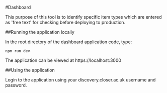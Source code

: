 #Dashboard

This purpose of this tool is to identify specific item types which are entered as 'free text' for checking before deploying to production.

##Running the application locally

In the root directory of the dashboard application code, type:

`npm run dev`

The application can be viewed at https://localhost:3000

##Using the application

Login to the application using your discovery.closer.ac.uk username and password.


